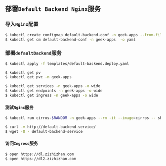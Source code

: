 ## 部署`Default Backend Nginx`服务

### 导入`Nginx`配置

```bash
$ kubectl create configmap default-backend-conf -n geek-apps --from-file=default.conf=templates/config/default-nginx.conf
$ kubectl get cm default-backend-conf -n geek-apps  -o yaml
```

### 部署`defaultBackend`服务

```bash
$ kubectl apply -f templates/default-backend.deploy.yaml

$ kubectl get pv
$ kubectl get pvc -n geek-apps

$ kubectl get services -n geek-apps -o wide
$ kubectl get endpoints -n geek-apps -o wide
$ kubectl get ingress -n geek-apps -o wide
```

#### 测试`Nginx`服务

```bash
$ kubectl run cirros-$RANDOM -n geek-apps --rm -it --image=cirros -- sh
```

```bash
$ curl -v http://default-backend-service/
$ wget -O - default-backend-service
```

#### 访问`Ingress`服务

```bash
$ open https://dl.zizhizhan.com
$ open https://dl2.zizhizhan.com
```